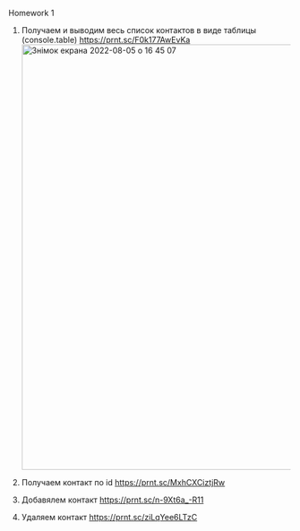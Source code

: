 Homework 1

1. Получаем и выводим весь список контактов в виде таблицы (console.table)
   https://prnt.sc/F0k177AwEvKa
   <img width="760" alt="Знімок екрана 2022-08-05 о 16 45 07" src="https://user-images.githubusercontent.com/87204570/183098943-77f6e2da-b67d-40c0-8af7-b7a4c8380c47.png">


2. Получаем контакт по id
   https://prnt.sc/MxhCXCiztjRw

3. Добавялем контакт
   https://prnt.sc/n-9Xt6a_-R11

4. Удаляем контакт
   https://prnt.sc/ziLqYee6LTzC
